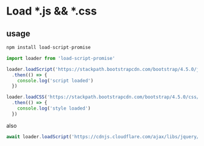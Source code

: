 # Load *.js && *.css

## usage

```javascript
npm install load-script-promise
```


```javascript
import loader from 'load-script-promise'

loader.loadScript('https://stackpath.bootstrapcdn.com/bootstrap/4.5.0/js/bootstrap.min.js')
  .then(() => {
    console.log('script loaded')
  })

loader.loadCSS('https://stackpath.bootstrapcdn.com/bootstrap/4.5.0/css/bootstrap.min.css')
  .then(() => {
    console.log('style loaded')
  })
```
also
```javascript
await loader.loadScript('https://cdnjs.cloudflare.com/ajax/libs/jquery/3.5.1/jquery.js')
```
